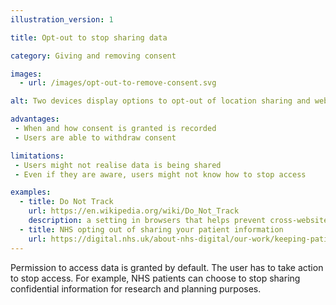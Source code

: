 ```yaml
---
illustration_version: 1

title: Opt-out to stop sharing data

category: Giving and removing consent

images:
  - url: /images/opt-out-to-remove-consent.svg

alt: Two devices display options to opt-out of location sharing and web browser tracking.

advantages:
 - When and how consent is granted is recorded
 - Users are able to withdraw consent

limitations:
 - Users might not realise data is being shared
 - Even if they are aware, users might not know how to stop access

examples:
  - title: Do Not Track
    url: https://en.wikipedia.org/wiki/Do_Not_Track
    description: a setting in browsers that helps prevent cross-website tracking. Some browsers have Do Not Track turned on by default.
  - title: NHS opting out of sharing your patient information
    url: https://digital.nhs.uk/about-nhs-digital/our-work/keeping-patient-data-safe/how-we-look-after-your-health-and-care-information/your-information-choices/opting-out-of-sharing-your-confidential-patient-information
---
```


Permission to access data is granted by default. The user has to take action to stop access. For example, NHS patients can choose to stop sharing confidential information for research and planning purposes.
